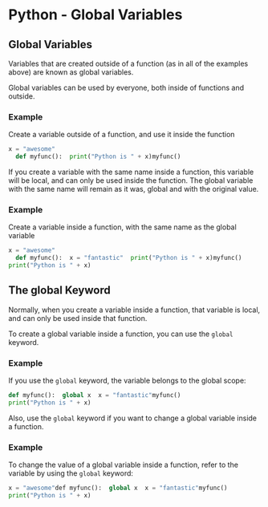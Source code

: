 
Python - Global Variables
=========================


Global Variables
----------------


Variables that are created outside of a function (as in all of the examples 
above) are known as global variables.


Global variables can be used by everyone, both inside of 
functions and outside.



### Example


Create a variable outside of a function, and use it inside the function



```python
x = "awesome"
  def myfunc():  print("Python is " + x)myfunc()
```


If you create a variable with the same name inside a function, this variable 
will be local, and can only be used inside the function. The global variable 
with the same name will remain as it was, global and with the original value.



### Example


Create a variable inside a function, with the same name as the global 
 variable



```python
x = "awesome"
  def myfunc():  x = "fantastic"  print("Python is " + x)myfunc()
print("Python is " + x)
```


The global Keyword
------------------


Normally, when you create a variable inside a function, that variable is 
local, and can only be used inside that function.


To create a global variable inside a function, you can use the 
`global` keyword.



### Example


If you use the `global` keyword, the variable belongs to the global scope:



```python
def myfunc():  global x  x = "fantastic"myfunc()
print("Python is " + x)
```


Also, use the `global` keyword if you want to change a global variable inside a function.



### Example


To change the value of a global variable inside a function, refer to the 
 variable by using the `global` keyword:



```python
x = "awesome"def myfunc():  global x  x = "fantastic"myfunc()
print("Python is " + x)
```


